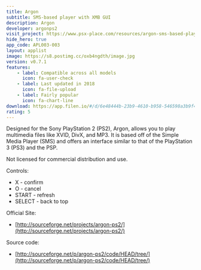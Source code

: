 ```yaml
---
title: Argon
subtitle: SMS-based player with XMB GUI
description: Argon
developer: argonps2
visit_project: https://www.psx-place.com/resources/argon-sms-based-player-with-xmb-gui-by-argonps2.674/extra
hide_hero: true
app_code: APL003-003
layout: applist
image: https://s8.postimg.cc/oxb4ngdth/image.jpg
version: v0.7.1
features:
    - label: Compatible across all models
      icon: fa-user-check
    - label: Last updated in 2018
      icon: fa-file-upload
    - label: Fairly popular
      icon: fa-chart-line
download: https://app.filen.io/#/d/6e48444b-23b9-4610-b958-546598a3b9f4#uFjJP5hPgAyYpCRG4fBgpfWlm8XDh5Ao
rating: 5
---
```


Designed for the Sony PlayStation 2 (PS2), Argon, allows you to play multimedia files like XVID, DivX, and MP3. It is based off of the Simple Media Player (SMS) and offers an interface similar to that of the PlayStation 3 (PS3) and the PSP.  

Not licensed for commercial distribution and use.  

Controls:
- X - confirm
- O - cancel
- START - refresh
- SELECT - back to top

Official Site:
- [http://sourceforge.net/projects/argon-ps2/](http://sourceforge.net/projects/argon-ps2/)
  
Source code:
- [http://sourceforge.net/p/argon-ps2/code/HEAD/tree/](http://sourceforge.net/p/argon-ps2/code/HEAD/tree/)
